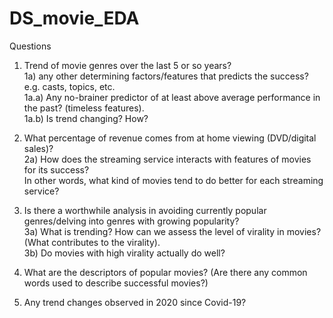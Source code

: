 # DS_movie_EDA

Questions

1) Trend of movie genres over the last 5 or so years?  
1a) any other determining factors/features that predicts the success? e.g. casts, topics, etc.   
1a.a) Any no-brainer predictor of at least above average performance in the past? (timeless features).  
1a.b) Is trend changing? How? 

2) What percentage of revenue comes from at home viewing (DVD/digital sales)?  
2a) How does the streaming service interacts with features of movies for its success?  
In other words, what kind of movies tend to do better for each streaming service?

3) Is there a worthwhile analysis in avoiding currently popular genres/delving into genres with growing popularity?  
3a) What is trending? How can we assess the level of virality in movies? (What contributes to the virality).  
3b) Do movies with high virality actually do well? 

4) What are the descriptors of popular movies? (Are there any common words used to describe successful movies?)

5) Any trend changes observed in 2020 since Covid-19? 
